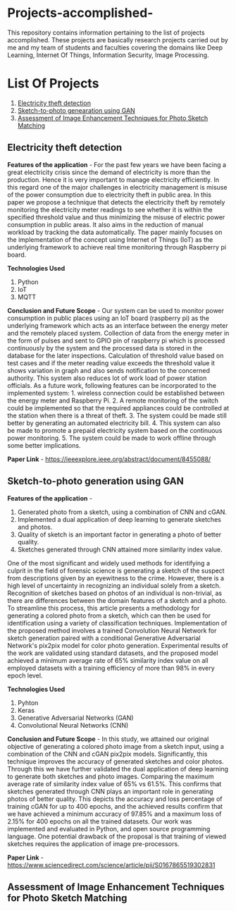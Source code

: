 # Projects-accomplished-
This repository contains information pertaining to the list of projects accomplished. These projects are basically research projects carried out by me and my team of students and faculties covering the domains like Deep Learning, Internet Of Things, Information Security, Image Processing.


# List Of Projects 
1. [Electricity theft detection](https://github.com/sannidhan/Projects-accomplished-/blob/main/README.md#electricity-theft-detection)
2. [Sketch-to-photo genearation using GAN](https://github.com/sannidhan/Projects-accomplished-/blob/main/README.md#Sketch-to-photo-generation-using-GAN)
3. [Assessment of Image Enhancement Techniques for Photo Sketch Matching](https://github.com/sannidhan/Projects-accomplished-/blob/main/README.md#Assessment-of-Image-Enhancement-Techniques-for-Photo-Sketch-Matching)

Electricity theft detection
-------------------------------------
**Features of the application** - For the past few years we have been facing a great electricity crisis since the demand of electricity is more than the production. Hence it is very important to manage electricity efficiently. In this regard one of the major challenges in electricity management is misuse of the power consumption due to electricity theft in public area. In this paper we propose a technique that detects the electricity theft by remotely monitoring the electricity meter readings to see whether it is within the specified threshold value and thus minimizing the misuse of electric power consumption in public areas. It also aims in the reduction of manual workload by tracking the data automatically. The paper mainly focuses on the implementation of the concept using Internet of Things (IoT) as the underlying framework to achieve real time monitoring through Raspberry pi board.

**Technologies Used**
1. Python
2. IoT
3. MQTT

**Conclusion and Future Scope** - Our system can be used to monitor power consumption in  public  places  using  an  IoT  board  (raspberry  pi)  as  the underlying  framework  which  acts  as  an  interface  between  the energy meter and the remotely placed system.  Collection of data from the energy meter in the form of pulses and sent to GPIO pin of raspberry pi which is processed continuously by the system and the  processed  data  is  stored  in  the  database  for  the  later inspections. Calculation of threshold value based on test cases and if the meter reading value exceeds the threshold value it shows variation in graph and also sends notification to the concerned authority. This system also reduces lot of work load of power station officials. As  a  future  work,  following  features  can  be incorporated to the implemented system: 1. wireless connection could be established between the energy meter and Raspberry Pi. 2. A remote monitoring of the switch could be implemented so that  the  required  appliances  could  be  controlled  at  the  station when there is a threat of theft. 3. The system could be made still better by generating an automated electricity bill. 4. This system can also be made to promote a prepaid electricity system based on  the  continuous  power  monitoring.  5.  The  system  could  be made to work offline through some better implications.  

**Paper Link** - https://ieeexplore.ieee.org/abstract/document/8455088/


Sketch-to-photo generation using GAN
--------------------------------------
**Features of the application** - 
1. Generated photo from a sketch, using a combination of CNN and cGAN.
2. Implemented a dual application of deep learning to generate sketches and photos.
3. Quality of sketch is an important factor in generating a photo of better quality.
4. Sketches generated through CNN attained more similarity index value.

One of the most significant and widely used methods for identifying a culprit in the field of forensic science is generating a sketch of the suspect from descriptions given by an eyewitness to the crime. However, there is a high level of uncertainty in recognizing an individual solely from a sketch. Recognition of sketches based on photos of an individual is non-trivial, as there are differences between the domain features of a sketch and a photo. To streamline this process, this article presents a methodology for generating a colored photo from a sketch, which can then be used for identification using a variety of classification techniques. Implementation of the proposed method involves a trained Convolution Neural Network for sketch generation paired with a conditional Generative Adversarial Network's pix2pix model for color photo generation. Experimental results of the work are validated using standard datasets, and the proposed model achieved a minimum average rate of 65% similarity index value on all employed datasets with a training efficiency of more than 98% in every epoch level.

**Technologies Used**
1. Pyhton
2. Keras
3. Generative Adversarial Networks (GAN)
4. Convolutional Neural Networks (CNN)

**Conclusion and Future Scope** - In this study, we attained our original objective of generating a colored photo image from a sketch input, using a combination of the CNN and cGAN pix2pix models. Significantly, this technique improves the accuracy of generated sketches and color photos. Through this we have further validated the dual application of deep learning to generate both sketches and photo images. Comparing the maximum average rate of similarity index value of 65% vs 61.5%. This confirms that sketches generated through CNN plays an important role in generating photos of better quality. This depicts the accuracy and loss percentage of training cGAN for up to 400 epochs, and the achieved results confirm that we have achieved a minimum accuracy of 97.85% and a maximum loss of 2.15% for 400 epochs on all the trained datasets. Our work was implemented and evaluated in Python, and open source programming language. One potential drawback of the proposal is that training of viewed sketches requires the application of image pre-processors.

**Paper Link** - https://www.sciencedirect.com/science/article/pii/S0167865519302831

Assessment of Image Enhancement Techniques for Photo Sketch Matching
-------------------------------------

